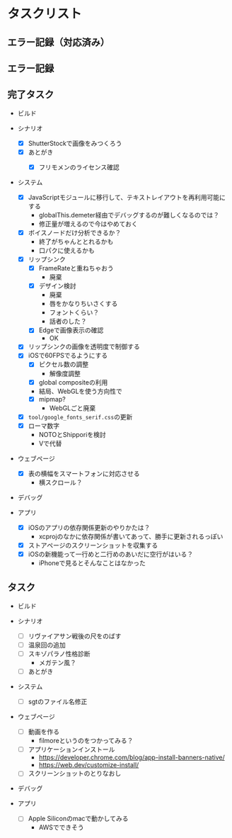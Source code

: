# タスクリスト

## エラー記録（対応済み）

## エラー記録

## 完了タスク

- ビルド

- シナリオ
  - [x] ShutterStockで画像をみつくろう
  - [x] あとがき
    - [x] フリモメンのライセンス確認


- システム
  - [x] JavaScriptモジュールに移行して、テキストレイアウトを再利用可能にする
    - globalThis.demeter経由でデバッグするのが難しくなるのでは？
    - 修正量が増えるので今はやめておく
  - [x] ボイスノードだけ分析できるか？
    - 終了がちゃんととれるかも
    - 口パクに使えるかも
  - [x] リップシンク
    - [x] FrameRateと重ねちゃおう
      - 廃棄
    - [x] デザイン検討
      - 廃棄
      - 唇をかなりちいさくする
      - フォントくらい？
      - 話者のした？
    - [x] Edgeで画像表示の確認
      - OK
  - [x] リップシンクの画像を透明度で制御する
  - [x] iOSで60FPSでるようにする
    - [x] ピクセル数の調整
      - 解像度調整
    - [x] global compositeの利用
    - 結局、WebGLを使う方向性で
    - [x] mipmap?
      - WebGLごと廃棄
  - [x] `tool/google_fonts_serif.css`の更新
  - [x] ローマ数字
    - NOTOとShipporiを検討
    - Vで代替

- ウェブページ
  - [x] 表の横幅をスマートフォンに対応させる
    - 横スクロール？

- デバッグ

- アプリ
  - [x] iOSのアプリの依存関係更新のやりかたは？
    - xcprojのなかに依存関係が書いてあって、勝手に更新されるっぽい
  - [x] ストアページのスクリーンショットを収集する
  - [x] iOSの新機能って一行めと二行めのあいだに空行がはいる？
    - iPhoneで見るとそんなことはなかった

## タスク

- ビルド

- シナリオ
  - [ ] リヴァイアサン戦後の尺をのばす
  - [ ] 温泉回の追加
  - [ ] スキゾパラノ性格診断
    - メガテン風？
  - [ ] あとがき

- システム
  - [ ] sgtのファイル名修正

- ウェブページ
  - [ ] 動画を作る
    - filmoreというのをつかってみる？
  - [ ] アプリケーションインストール
    - https://developer.chrome.com/blog/app-install-banners-native/
    - https://web.dev/customize-install/
  - [ ] スクリーンショットのとりなおし

- デバッグ

- アプリ
  - [ ] Apple Siliconのmacで動かしてみる
    - AWSでできそう

